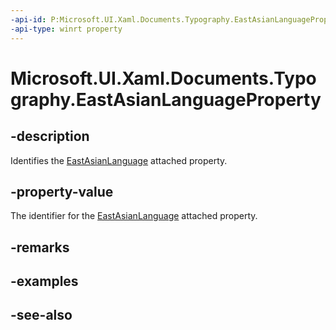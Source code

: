 ```yaml
---
-api-id: P:Microsoft.UI.Xaml.Documents.Typography.EastAsianLanguageProperty
-api-type: winrt property
---
```


<!-- Property syntax
public Windows.UI.Xaml.DependencyProperty EastAsianLanguageProperty { get; }
-->

# Microsoft.UI.Xaml.Documents.Typography.EastAsianLanguageProperty

## -description
Identifies the [EastAsianLanguage](/uwp/api/microsoft.ui.xaml.documents.typography#xaml-attached-properties) attached property.

## -property-value
The identifier for the [EastAsianLanguage](/uwp/api/microsoft.ui.xaml.documents.typography#xaml-attached-properties) attached property.

## -remarks

## -examples

## -see-also
